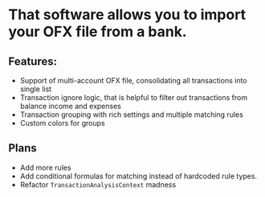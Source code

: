 # That software allows you to import your OFX file from a bank.

## Features: 
- Support of multi-account OFX file, consolidating all transactions into single list
- Transaction ignore logic, that is helpful to filter out transactions from balance income and expenses
- Transaction grouping with rich settings and multiple matching rules
- Custom colors for groups

## Plans 
- Add more rules
- Add conditional formulas for matching instead of hardcoded rule types.
- Refactor `TransactionAnalysisContext` madness

